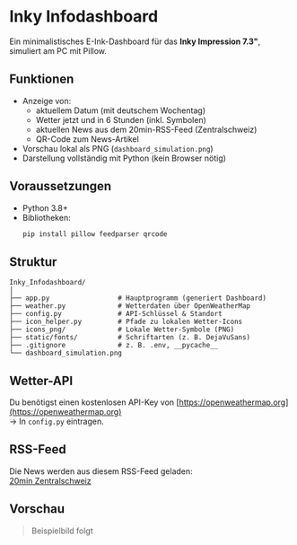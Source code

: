 # Inky Infodashboard

Ein minimalistisches E-Ink-Dashboard für das **Inky Impression 7.3"**, simuliert am PC mit Pillow.

## Funktionen

- Anzeige von:
  - aktuellem Datum (mit deutschem Wochentag)
  - Wetter jetzt und in 6 Stunden (inkl. Symbolen)
  - aktuellen News aus dem 20min-RSS-Feed (Zentralschweiz)
  - QR-Code zum News-Artikel
- Vorschau lokal als PNG (`dashboard_simulation.png`)
- Darstellung vollständig mit Python (kein Browser nötig)

## Voraussetzungen

- Python 3.8+
- Bibliotheken:
  ```bash
  pip install pillow feedparser qrcode
  ```

## Struktur

```text
Inky_Infodashboard/
│
├── app.py                 # Hauptprogramm (generiert Dashboard)
├── weather.py             # Wetterdaten über OpenWeatherMap
├── config.py              # API-Schlüssel & Standort
├── icon_helper.py         # Pfade zu lokalen Wetter-Icons
├── icons_png/             # Lokale Wetter-Symbole (PNG)
├── static/fonts/          # Schriftarten (z. B. DejaVuSans)
├── .gitignore             # z. B. .env, __pycache__
└── dashboard_simulation.png
```

## Wetter-API

Du benötigst einen kostenlosen API-Key von [https://openweathermap.org](https://openweathermap.org)  
→ In `config.py` eintragen.

## RSS-Feed

Die News werden aus diesem RSS-Feed geladen:  
[20min Zentralschweiz](https://partner-feeds.beta.20min.ch/rss/20minuten/zentralschweiz)

## Vorschau

> Beispielbild folgt

